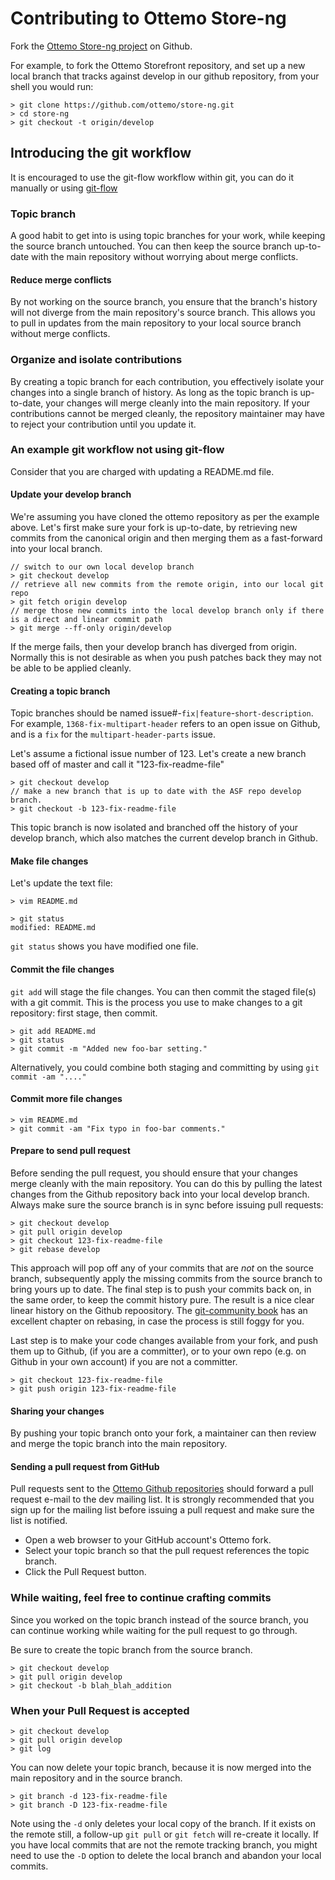 # Contributing to Ottemo Store-ng

Fork the [Ottemo Store-ng project](http://github.com/ottemo/store-ng) on Github.

For example, to fork the Ottemo Storefront repository, and set up a new local branch that tracks against develop in our github repository, from your shell you would run:

    > git clone https://github.com/ottemo/store-ng.git
    > cd store-ng
    > git checkout -t origin/develop

## Introducing the git workflow

It is encouraged to use the git-flow workflow within git, you can do it manually or using [git-flow](http://nvie.com/posts/a-successful-git-branching-model)

### Topic branch

A good habit to get into is using topic branches for your work, while keeping the source branch untouched. You can then keep the source branch up-to-date with the main repository without worrying about merge conflicts.

#### Reduce merge conflicts

By not working on the source branch, you ensure that the branch's history will not diverge from the main repository's source branch. This allows you to pull in updates from the main repository to your local source branch without merge conflicts.

### Organize and isolate contributions

By creating a topic branch for each contribution, you effectively isolate your changes into a single branch of history. As long as the topic branch is up-to-date, your changes will merge cleanly into the main repository. If your contributions cannot be merged cleanly, the repository maintainer may have to reject your contribution until you update it.

### An example git workflow not using git-flow

Consider that you are charged with updating a README.md file.

#### Update your develop branch

We're assuming you have cloned the ottemo repository as per the example above. Let's first make sure your fork is up-to-date, by retrieving new commits from the canonical origin and then merging them as a fast-forward into your local branch.


    // switch to our own local develop branch
    > git checkout develop
    // retrieve all new commits from the remote origin, into our local git repo
    > git fetch origin develop
    // merge those new commits into the local develop branch only if there is a direct and linear commit path
    > git merge --ff-only origin/develop

If the merge fails, then your develop branch has diverged from origin. Normally this is not desirable as when you push patches back they may not be able to be applied cleanly.

#### Creating a topic branch

Topic branches should be named issue#-`fix|feature`-`short-description`. For example, `1368-fix-multipart-header` refers to an open issue on Github, and is a `fix` for the `multipart-header-parts` issue.

Let's assume a fictional issue number of 123.  Let's create a new branch based off of master and call it "123-fix-readme-file"

    > git checkout develop
    // make a new branch that is up to date with the ASF repo develop branch.
    > git checkout -b 123-fix-readme-file

This topic branch is now isolated and branched off the history of your develop branch, which also matches the current develop branch in Github.

#### Make file changes

Let's update the text file:

    > vim README.md

    > git status
    modified: README.md

`git status` shows you have modified one file.

#### Commit the file changes

`git add` will stage the file changes. You can then commit the staged file(s) with a git commit. This is the process you use to make changes to a git repository: first stage, then commit.

    > git add README.md
    > git status
    > git commit -m "Added new foo-bar setting."

Alternatively, you could combine both staging and committing by using `git commit -am "...."`

#### Commit more file changes

    > vim README.md
    > git commit -am "Fix typo in foo-bar comments."

#### Prepare to send pull request

Before sending the pull request, you should ensure that your changes merge cleanly with the main repository. You can do this by pulling the latest changes from the Github repository back into your local develop branch. Always make sure the source branch is in sync before issuing pull requests:

    > git checkout develop
    > git pull origin develop
    > git checkout 123-fix-readme-file
    > git rebase develop

This approach will pop off any of your commits that are *not* on the source branch, subsequently apply the missing commits from the source branch to bring yours up to date. The final step is to push your commits back on, in the same order, to keep the commit history pure. The result is a nice clear linear history on the Github repoository. The [git-community book](http://book.git-scm.com/4_rebasing.html) has an excellent chapter on rebasing, in case the process is still foggy for you.

Last step is to make your code changes available from your fork, and push them up to Github, (if you are a committer), or to your own repo (e.g. on Github in your own account) if you are not a committer.

    > git checkout 123-fix-readme-file
    > git push origin 123-fix-readme-file

#### Sharing your changes

By pushing your topic branch onto your fork, a maintainer can then review and merge the topic branch into the main repository.

#### Sending a pull request from GitHub

Pull requests sent to the [Ottemo Github repositories](http://github.com/ottemo) should forward a pull request e-mail to the dev mailing list. It is strongly recommended that you sign up for the mailing list before issuing a pull request and make sure the list is notified.

 * Open a web browser to your GitHub account's Ottemo fork.
 * Select your topic branch so that the pull request references the topic branch.
 * Click the Pull Request button.

### While waiting, feel free to continue crafting commits

Since you worked on the topic branch instead of the source branch, you can continue working while waiting for the pull request to go through.

Be sure to create the topic branch from the source branch.

    > git checkout develop
    > git pull origin develop
    > git checkout -b blah_blah_addition

### When your Pull Request is accepted

    > git checkout develop
    > git pull origin develop
    > git log

You can now delete your topic branch, because it is now merged into the main
repository and in the source branch.

    > git branch -d 123-fix-readme-file
    > git branch -D 123-fix-readme-file

Note using the `-d` only deletes your local copy of the branch.  If it exists on the remote still, a follow-up `git pull` or `git fetch` will re-create it locally. If you have local commits that are not the remote tracking branch, you might need to use the `-D` option to delete the local branch and abandon your local commits.
